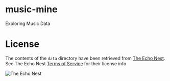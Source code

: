 # music-mine

Exploring Music Data

# License

The contents of the `data` directory have been retrieved from [The Echo Nest](http://developer.echonest.com/). See The Echo Nest [Terms of Service](http://developer.echonest.com/terms) for their license info 

![The Echo Nest](http://static.echonest.com/enspex/images/logo.png)
